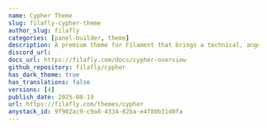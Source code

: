 ```yaml
---
name: Cypher Theme
slug: filafly-cypher-theme
author_slug: filafly
categories: [panel-builder, theme]
description: A premium theme for Filament that brings a technical, angular design to your admin panels and forms. Carefully crafted to enhance your application's visual appeal while maintaining Filament's powerful functionality.
discord_url:
docs_url: https://filafly.com/docs/cypher-overview
github_repository: filafly/cypher
has_dark_theme: true
has_translations: false
versions: [4]
publish_date: 2025-08-19
url: https://filafly.com/themes/cypher
anystack_id: 9f902ac9-c9a8-4334-82ba-e4f80b31d0fa
---
```

